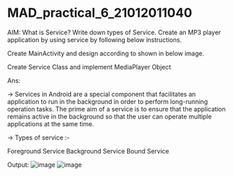 # MAD_practical_6_21012011040
AIM: What is Service? Write down types of Service. Create an MP3 player application by using service by following below instructions.

Create MainActivity and design according to shown in below image.

Create Service Class and implement MediaPlayer Object

Ans:

-> Services in Android are a special component that facilitates an application to run in the background in order to perform long-running operation tasks. The prime aim of a service is to ensure that the application remains active in the background so that the user can operate multiple applications at the same time.

-> Types of service :-

Foreground Service Background Service Bound Service

Output:
![image](https://github.com/kotadiyaharshal/MAD_practical_6_21012011040/assets/139727882/daa76b42-b3a6-4420-932e-dee82b0718e6)
![image](https://github.com/kotadiyaharshal/MAD_practical_6_21012011040/assets/139727882/bc61c668-b574-4b28-bed2-b91008aa4e1b)



